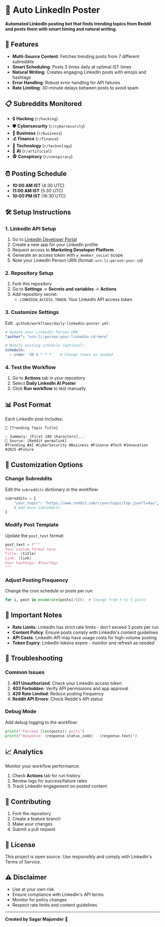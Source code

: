 # 🤖 Auto LinkedIn Poster

**Automated LinkedIn posting bot that finds trending topics from Reddit and posts them with smart timing and natural writing.**

## 🚀 Features

- **Multi-Source Content**: Fetches trending posts from 7 different subreddits
- **Smart Scheduling**: Posts 3 times daily at optimal IST times
- **Natural Writing**: Creates engaging LinkedIn posts with emojis and hashtags
- **Error Handling**: Robust error handling for API failures
- **Rate Limiting**: 30-minute delays between posts to avoid spam

## 📋 Subreddits Monitored

- 🔒 **Hacking** (`r/hacking`)
- 🛡️ **Cybersecurity** (`r/cybersecurity`) 
- 💼 **Business** (`r/business`)
- 💰 **Finance** (`r/finance`)
- 🔧 **Technology** (`r/technology`)
- 🤖 **AI** (`r/artificial`)
- 🕵️ **Conspiracy** (`r/conspiracy`)

## ⏰ Posting Schedule

- **10:00 AM IST** (4:30 UTC)
- **11:00 AM IST** (5:30 UTC)  
- **10:00 PM IST** (16:30 UTC)

## 🛠️ Setup Instructions

### 1. LinkedIn API Setup

1. Go to [LinkedIn Developer Portal](https://developer.linkedin.com/)
2. Create a new app for your LinkedIn profile
3. Request access to **Marketing Developer Platform**
4. Generate an access token with `w_member_social` scope
5. Note your LinkedIn Person URN (format: `urn:li:person:your-id`)

### 2. Repository Setup

1. Fork this repository
2. Go to **Settings** → **Secrets and variables** → **Actions**
3. Add repository secret:
   - `LINKEDIN_ACCESS_TOKEN`: Your LinkedIn API access token

### 3. Customize Settings

Edit `.github/workflows/daily-linkedin-poster.yml`:

```yaml
# Update your LinkedIn Person URN
"author": "urn:li:person:your-linkedin-id-here"

# Modify posting schedule (optional)
schedule:
  - cron: '30 4 * * *'   # Change times as needed
```

### 4. Test the Workflow

1. Go to **Actions** tab in your repository
2. Select **Daily LinkedIn AI Poster**
3. Click **Run workflow** to test manually

## 📊 Post Format

Each LinkedIn post includes:

```
🚀 [Trending Topic Title]

💡 Summary: [First 180 characters]...
🔗 Source: [Reddit permalink]
#Trending #AI #CyberSecurity #Business #Finance #Tech #Innovation #2025 #Future
```

## 🔧 Customization Options

### Change Subreddits

Edit the `subreddits` dictionary in the workflow:

```python
subreddits = {
    "your_topic": "https://www.reddit.com/r/yourtopic/top.json?t=day",
    # Add more subreddits
}
```

### Modify Post Template

Update the `post_text` format:

```python
post_text = f"""
Your custom format here
Title: {title}
Link: {link}
Your hashtags: #YourTags
"""
```

### Adjust Posting Frequency

Change the cron schedule or posts per run:

```python
for i, post in enumerate(posts[:5]):  # Change from 3 to 5 posts
```

## 🚨 Important Notes

- **Rate Limits**: LinkedIn has strict rate limits - don't exceed 3 posts per run
- **Content Policy**: Ensure posts comply with LinkedIn's content guidelines
- **API Costs**: LinkedIn API may have usage costs for high-volume posting
- **Token Expiry**: LinkedIn tokens expire - monitor and refresh as needed

## 🐛 Troubleshooting

### Common Issues

1. **401 Unauthorized**: Check your LinkedIn access token
2. **403 Forbidden**: Verify API permissions and app approval
3. **429 Rate Limited**: Reduce posting frequency
4. **Reddit API Errors**: Check Reddit's API status

### Debug Mode

Add debug logging to the workflow:

```python
print(f"Fetched {len(posts)} posts")
print(f"Response: {response.status_code} - {response.text}")
```

## 📈 Analytics

Monitor your workflow performance:

1. Check **Actions** tab for run history
2. Review logs for success/failure rates
3. Track LinkedIn engagement on posted content

## 🤝 Contributing

1. Fork the repository
2. Create a feature branch
3. Make your changes
4. Submit a pull request

## 📄 License

This project is open source. Use responsibly and comply with LinkedIn's Terms of Service.

## ⚠️ Disclaimer

- Use at your own risk
- Ensure compliance with LinkedIn's API terms
- Monitor for policy changes
- Respect rate limits and content guidelines

---

**Created by Sagar Majumder** 🚀